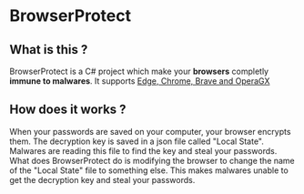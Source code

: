 # BrowserProtect
## What is this ?
BrowserProtect is a C# project which make your **browsers** completly **immune to malwares**. It supports <ins>Edge, Chrome, Brave and OperaGX</ins>

## How does it works ?
When your passwords are saved on your computer, your browser encrypts them. The decryption key is saved in a json file called "Local State". Malwares are reading this file to find the key and steal your passwords. What does BrowserProtect do is modifying the browser to change the name of the "Local State" file to something else. This makes malwares unable to get the decryption key and steal your passwords.
